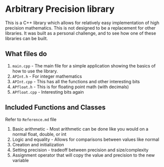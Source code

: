 # Arbitrary Precision library

This is a C++ library which allows for relatively easy implementation of high
precision mathematics. This is not designed to be a replacement for other
libraries. It was built as a personal challenge, and to see how one of these
libraries can be built.

## What files do

1. `main.cpp` - The main file for a simple application showing the basics of how
   to use the library.
2. `APInt.h` - For integer mathematics
3. `APInt.cpp` - This has all the functions and other interesting bits
4. `APfloat.h` - This is for floating point math (with decimals)
5. `APfloat.cpp` - Interesting bits again

## Included Functions and Classes

Refer to `Reference.md` file

1. Basic arithmetic - Most arithmetic can be done like you would on a normal float, double, or int
2. Logic and equality - Allows for comparisons between values like normal
3. Creation and initialization
4. Setting precision - tradeoff between precision and size/complexity
5. Assignment operator that will copy the value and precision to the new variable
